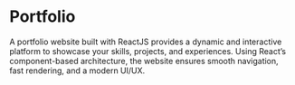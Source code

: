 # Portfolio
A portfolio website built with ReactJS provides a dynamic and interactive platform to showcase your skills, projects, and experiences. Using React’s component-based architecture, the website ensures smooth navigation, fast rendering, and a modern UI/UX. 
